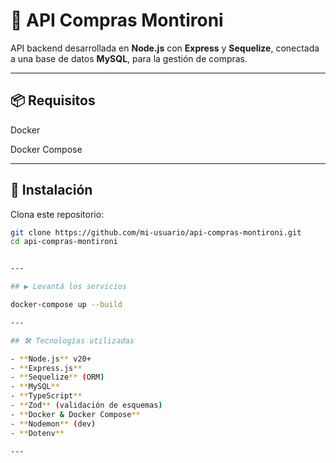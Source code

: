 # 🛒 API Compras Montironi

API backend desarrollada en **Node.js** con **Express** y **Sequelize**, conectada a una base de datos **MySQL**, para la gestión de compras.

---

## 📦 Requisitos

Docker

Docker Compose

---

## 🚀 Instalación

Clona este repositorio:

```bash
git clone https://github.com/mi-usuario/api-compras-montironi.git
cd api-compras-montironi


---

## ▶️ Levantá los servicios

docker-compose up --build

---

## 🛠 Tecnologías utilizadas

- **Node.js** v20+
- **Express.js**
- **Sequelize** (ORM)
- **MySQL**
- **TypeScript**
- **Zod** (validación de esquemas)
- **Docker & Docker Compose**
- **Nodemon** (dev)
- **Dotenv**

---

